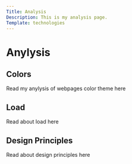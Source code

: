 ```yaml
---
Title: Analysis
Description: This is my analysis page.
Template: technologies
---
```

Anylysis
=========
<div class="anylysis-box">
<h2 class="analysis-header">Colors</h2>
<p>Read my anylysis of webpages color theme  here</p>
<a href="analysis/01_colors"><i class="fas fa-arrow-circle-right"></i></a>
</div>

<div class="anylysis-box">
<h2 class="analysis-header">Load</h2>
<p>Read about load here</p>
<a href="analysis/02_load"><i class="fas fa-arrow-circle-right"></i></a>
</div>

<div class="anylysis-box last">
<h2 class="analysis-header">Design Principles</h2>
<p>Read about design principles here</p>
<a href="analysis/03_design_principles"><i class="fas fa-arrow-circle-right"></i></a>
</div>
